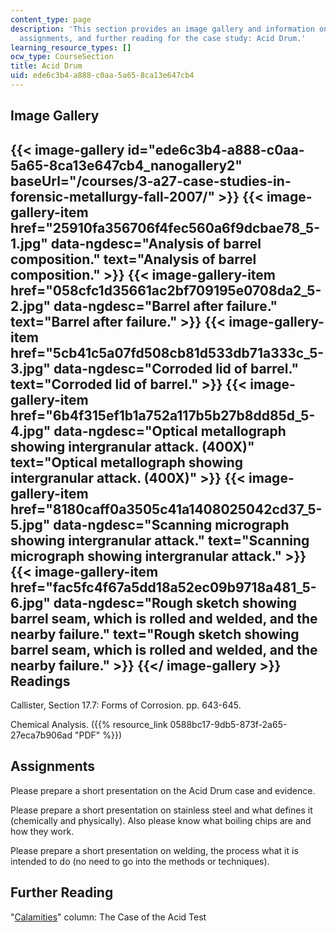 ```yaml
---
content_type: page
description: 'This section provides an image gallery and information on readings,
  assignments, and further reading for the case study: Acid Drum.'
learning_resource_types: []
ocw_type: CourseSection
title: Acid Drum
uid: ede6c3b4-a888-c0aa-5a65-8ca13e647cb4
---
```


Image Gallery
-------------
{{< image-gallery id="ede6c3b4-a888-c0aa-5a65-8ca13e647cb4_nanogallery2" baseUrl="/courses/3-a27-case-studies-in-forensic-metallurgy-fall-2007/" >}}
{{< image-gallery-item href="25910fa356706f4fec560a6f9dcbae78_5-1.jpg" data-ngdesc="Analysis of barrel composition." text="Analysis of barrel composition." >}}
{{< image-gallery-item href="058cfc1d35661ac2bf709195e0708da2_5-2.jpg" data-ngdesc="Barrel after failure." text="Barrel after failure." >}}
{{< image-gallery-item href="5cb41c5a07fd508cb81d533db71a333c_5-3.jpg" data-ngdesc="Corroded lid of barrel." text="Corroded lid of barrel." >}}
{{< image-gallery-item href="6b4f315ef1b1a752a117b5b27b8dd85d_5-4.jpg" data-ngdesc="Optical metallograph showing intergranular attack. (400X)" text="Optical metallograph showing intergranular attack. (400X)" >}}
{{< image-gallery-item href="8180caff0a3505c41a1408025042cd37_5-5.jpg" data-ngdesc="Scanning micrograph showing intergranular attack." text="Scanning micrograph showing intergranular attack." >}}
{{< image-gallery-item href="fac5fc4f67a5dd18a52ec09b9718a481_5-6.jpg" data-ngdesc="Rough sketch showing barrel seam, which is rolled and welded, and the nearby failure." text="Rough sketch showing barrel seam, which is rolled and welded, and the nearby failure." >}}
{{</ image-gallery >}}
Readings
--------

Callister, Section 17.7: Forms of Corrosion. pp. 643-645.

Chemical Analysis. ({{% resource_link 0588bc17-9db5-873f-2a65-27eca7b906ad "PDF" %}})

Assignments
-----------

Please prepare a short presentation on the Acid Drum case and evidence.

Please prepare a short presentation on stainless steel and what defines it (chemically and physically). Also please know what boiling chips are and how they work.

Please prepare a short presentation on welding, the process what it is intended to do (no need to go into the methods or techniques).

Further Reading
---------------

"[Calamities](http://www.designnews.com/article/ca276305.html)" column: The Case of the Acid Test